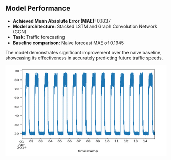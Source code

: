 ## Model Performance

- **Achieved Mean Absolute Error (MAE):** 0.1837
- **Model architecture:** Stacked LSTM and Graph Convolution Network (GCN)
- **Task:** Traffic forecasting
- **Baseline comparison:** Naive forecast MAE of 0.1945

The model demonstrates significant improvement over the naive baseline, showcasing its effectiveness in accurately predicting future traffic speeds.


 ![Anamoly Demo](https://github.com/harsh78621/Timeseries-anomaly-detection-model-in-streaming-online-applications/blob/main/Anamoly.gif?raw=true)
